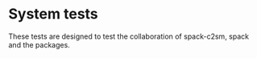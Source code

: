 # System tests
These tests are designed to test the collaboration of spack-c2sm, spack and the packages.